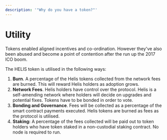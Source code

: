 ```yaml
---
description: '"Why do you have a token?"'
---
```


# Utility

Tokens enabled aligned incentives and co-ordination. However they've also been abused and become a point of contention after the run up the 2017 ICO boom. 

The HELIS token is utilised in the following ways:

1. **Burn**. A percentage of the Helis tokens collected from the network fees are burned. This will reward Helis holders as adoption grows.
2. **Network Fees**. Helis holders have control over the protocol. Helis is a self-amending network where holders will decide on upgrades and potential fixes. Tokens have to be bonded in order to vote.
3. **Bonding and Governance**. Fees will be collected as a percentage of the smart contract payments executed. Helis tokens are burned as fees as the protocol is utilised.
4. **Staking:** A percentage of the fees collected will be paid out to token holders who have token staked in a non-custodial staking contract. No node is required to run. 



